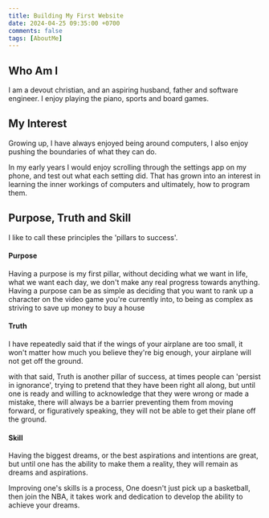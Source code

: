 ```yaml
---
title: Building My First Website
date: 2024-04-25 09:35:00 +0700
comments: false
tags: [AboutMe]
---
```


## Who Am I
I am a devout christian, and an aspiring husband, father and software engineer. I enjoy playing the piano, sports and board games.

## My Interest
Growing up, I have always enjoyed being around computers, I also enjoy pushing the boundaries of what they can do.

In my early years I would enjoy scrolling through the settings app on my phone, and test out what each setting did. That has grown into an interest in learning the inner workings of computers and ultimately, how to program them.

## Purpose, Truth and Skill
I like to call these principles the 'pillars to success'.

#### Purpose
Having a purpose is my first pillar, without deciding what we want in life, what we want each day, we don't make any real progress towards anything. Having a purpose can be as simple as deciding that you want to rank up a character on the video game you're currently into, to being as complex as striving to save up money to buy a house

#### Truth
I have repeatedly said that if the wings of your airplane are too small, it won't matter how much you believe they're big enough, your airplane will not get off the ground.

with that said, Truth is another pillar of success, at times people can 'persist in ignorance', trying to pretend that they have been right all along, but until one is ready and willing to acknowledge that they were wrong or made a mistake, there will always be a barrier preventing them from moving forward, or figuratively speaking, they will not be able to get their plane off the ground.

#### Skill
Having the biggest dreams, or the best aspirations and intentions are great, but until one has the ability to make them a reality, they will remain as dreams and aspirations.

Improving one's skills is a process, One doesn't just pick up a basketball, then join the NBA, it takes work and dedication to develop the ability to achieve your dreams.